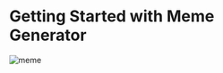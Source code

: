 # Getting Started with Meme Generator

<img src="https://media.giphy.com/media/6yjCyxhAvRxO1BFFRk/giphy.gif" alt="meme">
